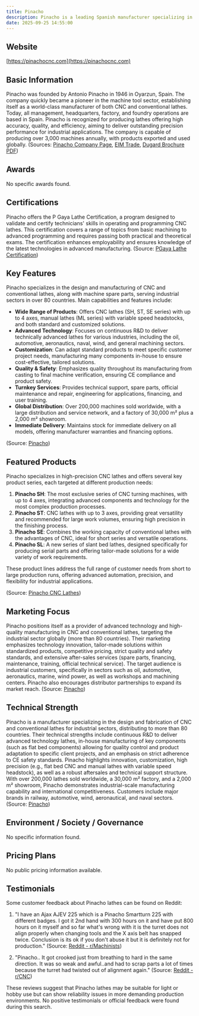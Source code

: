 ```yaml
---
title: Pinacho
description: Pinacho is a leading Spanish manufacturer specializing in precision CNC and conventional horizontal lathes, renowned for over 75 years of high-quality machine tool production and global industry presence.
date: 2025-09-25 14:55:00
---
```


## Website

[https://pinachocnc.com](https://pinachocnc.com)

## Basic Information

Pinacho was founded by Antonio Pinacho in 1946 in Oyarzun, Spain. The company quickly became a pioneer in the machine tool sector, establishing itself as a world-class manufacturer of both CNC and conventional lathes. Today, all management, headquarters, factory, and foundry operations are based in Spain. Pinacho is recognized for producing lathes offering high accuracy, quality, and efficiency, aiming to deliver outstanding precision performance for industrial applications. The company is capable of producing over 3,000 machines annually, with products exported and used globally.
(Sources: [Pinacho Company Page](https://pinachocnc.com/en/company/), [EIM Trade](https://www.eim-trade.com/manufacturer/pinacho-29), [Dugard Brochure PDF](https://www.dugard.com/wp-content/uploads/2021/06/Pinacho-2020-ENG_compressed.pdf))

## Awards

No specific awards found.

## Certifications

Pinacho offers the P Gaya Lathe Certification, a program designed to validate and certify technicians' skills in operating and programming CNC lathes. This certification covers a range of topics from basic machining to advanced programming and requires passing both practical and theoretical exams. The certification enhances employability and ensures knowledge of the latest technologies in advanced manufacturing.
(Source: [PGaya Lathe Certification](https://pinachocnc.com/en/uncategorized/pgaya-lathe-certification-and-training-program-a-door-to-professional-excellence/))

## Key Features

Pinacho specializes in the design and manufacturing of CNC and conventional lathes, along with machine spare parts, serving industrial sectors in over 80 countries. Main capabilities and features include:

- **Wide Range of Products**: Offers CNC lathes (SH, ST, SE series) with up to 4 axes, manual lathes (ML series) with variable speed headstocks, and both standard and customized solutions.
- **Advanced Technology**: Focuses on continuous R&D to deliver technically advanced lathes for various industries, including the oil, automotive, aeronautics, naval, wind, and general machining sectors.
- **Customization**: Can adapt standard products to meet specific customer project needs, manufacturing many components in-house to ensure cost-effective, tailored solutions.
- **Quality & Safety**: Emphasizes quality throughout its manufacturing from casting to final machine verification, ensuring CE compliance and product safety.
- **Turnkey Services**: Provides technical support, spare parts, official maintenance and repair, engineering for applications, financing, and user training.
- **Global Distribution**: Over 200,000 machines sold worldwide, with a large distribution and service network, and a factory of 30,000 m² plus a 2,000 m² showroom.
- **Immediate Delivery**: Maintains stock for immediate delivery on all models, offering manufacturer warranties and financing options.

(Source: [Pinacho](https://pinachocnc.com))

## Featured Products

Pinacho specializes in high-precision CNC lathes and offers several key product series, each targeted at different production needs:

1. **Pinacho SH**: The most exclusive series of CNC turning machines, with up to 4 axes, integrating advanced components and technology for the most complex production processes.
2. **Pinacho ST**: CNC lathes with up to 3 axes, providing great versatility and recommended for large work volumes, ensuring high precision in the finishing process.
3. **Pinacho SE**: Combines the working capacity of conventional lathes with the advantages of CNC, ideal for short series and versatile operations.
4. **Pinacho SL**: A new series of slant bed lathes, designed specifically for producing serial parts and offering tailor-made solutions for a wide variety of work requirements.

These product lines address the full range of customer needs from short to large production runs, offering advanced automation, precision, and flexibility for industrial applications.

(Source: [Pinacho CNC Lathes](https://pinachocnc.com/en/lathes/cnc-lathes/))

## Marketing Focus

Pinacho positions itself as a provider of advanced technology and high-quality manufacturing in CNC and conventional lathes, targeting the industrial sector globally (more than 80 countries). Their marketing emphasizes technology innovation, tailor-made solutions within standardized products, competitive pricing, strict quality and safety standards, and extensive after-sales services (spare parts, financing, maintenance, training, official technical service). The target audience is industrial customers, specifically in sectors such as oil, automotive, aeronautics, marine, wind power, as well as workshops and machining centers. Pinacho also encourages distributor partnerships to expand its market reach.
(Source: [Pinacho](https://pinachocnc.com/en/))

## Technical Strength

Pinacho is a manufacturer specializing in the design and fabrication of CNC and conventional lathes for industrial sectors, distributing to more than 80 countries. Their technical strengths include continuous R&D to deliver advanced technology lathes, in-house manufacturing of key components (such as flat bed components) allowing for quality control and product adaptation to specific client projects, and an emphasis on strict adherence to CE safety standards. Pinacho highlights innovation, customization, high precision (e.g., flat bed CNC and manual lathes with variable speed headstock), as well as a robust aftersales and technical support structure. With over 200,000 lathes sold worldwide, a 30,000 m² factory, and a 2,000 m² showroom, Pinacho demonstrates industrial-scale manufacturing capability and international competitiveness. Customers include major brands in railway, automotive, wind, aeronautical, and naval sectors.
(Source: [Pinacho](https://pinachocnc.com))

## Environment / Society / Governance

No specific information found.

## Pricing Plans

No public pricing information available.

## Testimonials

Some customer feedback about Pinacho lathes can be found on Reddit:

1. "I have an Ajax AJEV 225 which is a Pinacho Smartturn 225 with different badges. I got it 2nd hand with 300 hours on it and have put 800 hours on it myself and so far what's wrong with it is the turret does not align properly when changing tools and the X axis belt has snapped twice. Conclusion is its ok if you don't abuse it but it is definitely not for production."
(Source: [Reddit - r/Machinists](https://www.reddit.com/r/Machinists/comments/7x2yv5/anyone_has_any_experience_with_pinacho_flatbed/))

2. "Pinacho.. It got crooked just from breathing to hard in the same direction. It was so weak and awful..and had to scrap parts a lot of times because the turret had twisted out of alignment again."
(Source: [Reddit - r/CNC](https://www.reddit.com/r/CNC/comments/13np45b/whats_the_crappiestworst_cnc_machines_you_ever/))

These reviews suggest that Pinacho lathes may be suitable for light or hobby use but can show reliability issues in more demanding production environments. No positive testimonials or official feedback were found during this search.